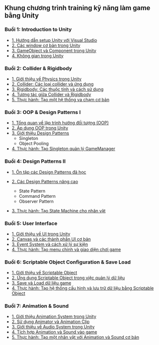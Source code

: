 ## Khung chương trình training kỹ năng làm game bằng Unity

### Buổi 1: Introduction to Unity

- [1. Hướng dẫn setup Unity với Visual Studio](#)
- [2. Các window cơ bản trong Unity](#)
- [3. GameObject và Component trong Unity](Assets/GameTraining/Week1/Docs/3_Component.md)
- [4. Không gian trong Unity](Assets/GameTraining/Week1/Docs/4_UnitySpaces.md)

### Buổi 2: Collider & Rigidbody

- [1. Giới thiệu về Physics trong Unity](#)
- [2. Collider: Các loại collider và ứng dụng](#)
- [3. Rigidbody: Các thuộc tính và cách sử dụng](#)
- [4. Tương tác giữa Collider và Rigidbody](#)
- [5. Thực hành: Tạo một hệ thống va chạm cơ bản](#)

### Buổi 3: OOP & Design Patterns I

- [1. Tổng quan về lập trình hướng đối tượng (OOP)](#)
- [2. Áp dụng OOP trong Unity](#)
- [3. Giới thiệu Design Patterns](#)
  - Singleton
  - Object Pooling
- [4. Thực hành: Tạo Singleton quản lý GameManager](#)

### Buổi 4: Design Patterns II

- [1. Ôn tập các Design Patterns đã học](#)

- [2. Các Design Patterns nâng cao](#)

  - State Pattern
  - Command Pattern
  - Observer Pattern

- [3. Thực hành: Tạo State Machine cho nhân vật](#)

### Buổi 5: User Interface

- [1. Giới thiệu về UI trong Unity](#)
- [2. Canvas và các thành phần UI cơ bản](#)
- [3. Event System và cách xử lý sự kiện](#)
- [4. Thực hành: Tạo menu chính và giao diện chơi game](#)

### Buổi 6: Scriptable Object Configuration & Save Load

- [1. Giới thiệu về Scriptable Object](Assets/GameTraining/Week6/Docs/Week6.md#1-Giới-thiệu-về-ScriptableObject)
- [2. Ứng dụng Scriptable Object trong việc quản lý dữ liệu](Assets/GameTraining/Week6/Docs/Week6.md#2-Ứng-dụng-ScriptableObject-trong-việc-quản-lý-dữ-liệu)
- [3. Save và Load dữ liệu game](Assets/GameTraining/Week6/Docs/Week6.md#3-Save-và-Load-dữ-liệu-game)
- [4. Thực hành: Tạo hệ thống cấu hình và lưu trữ dữ liệu bằng Scriptable Object](Assets/GameTraining/Week6/Docs/Week6.md#4-Thực-hành-Tạo-hệ-thống-cấu-hình-và-lưu-trữ-dữ-liệu-bằng-ScriptableObject)

### Buổi 7: Animation & Sound

- [1. Giới thiệu Animation System trong Unity](#)
- [2. Sử dụng Animator và Animation Clip](#)
- [3. Giới thiệu về Audio System trong Unity](#)
- [4. Tích hợp Animation và Sound vào game](#)
- [5. Thực hành: Tạo một nhân vật với Animation và Sound cơ bản](#)

